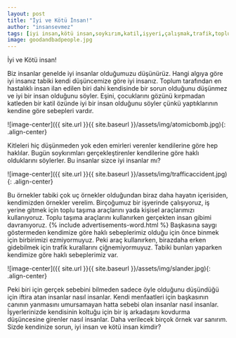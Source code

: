 ```yaml
---
layout: post
title: "İyi ve Kötü İnsan!"
author: "insansevmez"
tags: [iyi insan,kötü insan,soykırım,katil,işyeri,çalışmak,trafik,toplu taşıma]
image: goodandbadpeople.jpg
---
```


İyi ve Kötü insan!

Biz insanlar genelde iyi insanlar olduğumuzu düşünürüz. Hangi algıya göre iyi insanız tabiki kendi düşüncemize göre iyi insanız. Toplum tarafından en hastalıklı insan ilan edilen biri dahi kendisinde bir sorun olduğunu düşünmez ve iyi bir insan olduğunu söyler. Eşini, çocuklarını gözünü kırpmadan katleden bir katil özünde iyi bir insan olduğunu söyler çünkü yaptıklarının kendine göre sebepleri vardır. 

![image-center]({{ site.url }}{{ site.baseurl }}/assets/img/atomicbomb.jpg){: .align-center}

Kitleleri hiç düşünmeden yok eden emirleri verenler kendilerine göre hep haklılar. Bugün soykırımları gerçekleştirenler kendilerine göre haklı olduklarını söylerler. Bu insanlar sizce iyi insanlar mı? 

![image-center]({{ site.url }}{{ site.baseurl }}/assets/img/trafficaccident.jpg){: .align-center}

Bu örnekler tabiki çok uç örnekler olduğundan biraz daha hayatın içerisiden, kendimizden örnekler verelim. Birçoğumuz bir işyerinde çalışıyoruz, iş yerine gitmek için toplu taşıma araçlarını yada kişisel araçlarımızı kullanıyoruz. Toplu taşıma araçlarını kullanırken gerçekten insan gibimi davranıyoruz. {% include advertisements-word.html %} Başkasına saygı göstermeden kendimize göre haklı sebeplerimiz olduğu için önce binmek için birbirimizi ezmiyormuyuz. Peki araç kullanırken, birazdaha erken gidebilmek için trafik kurallarını çiğnemiyormuyuz. Tabiki bunları yaparken kendimize göre haklı sebeplerimiz var.

![image-center]({{ site.url }}{{ site.baseurl }}/assets/img/slander.jpg){: .align-center}

Peki biri için gerçek sebebini bilmeden sadece öyle olduğunu düşündüğü için iftira atan insanlar nasıl insanlar. Kendi menfaatleri için başkasının canının yanmasını umursamayan hatta sebebi olan insanlar nasıl insanlar. İşyerlerinizde kendisinin koltuğu için bir iş arkadaşını kovdurma düşüncesine girenler nasıl insanlar. Daha verilecek birçok örnek var sanırım. Sizde kendinize sorun, iyi insan ve kötü insan kimdir?

